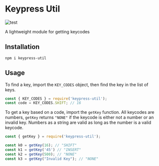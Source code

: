 # Keypress Util
![test](https://github.com/ttse76/keypress-util/actions/workflows/node.js.yml/badge.svg)

A lightweight module for getting keycodes

## Installation
`npm i keypress-util`

## Usage
To find a key, import the `KEY_CODES` object, then find the key in the list of keys.
```javascript
const { KEY_CODES } = require('keypress-util');
const code = KEY_CODES.SHIFT; // 16
```
To get a key based on a code, import the `getKey` function. All keycodes are numbers, `getKey` returns `"NONE"` if the keycode is either not a number or an invalid key. Numbers as a string are valid as long as the number is a valid keycode.
```javascript
const { getKey } = require('keypress-util');

const k0 = getKey(16); // "SHIFT"
const k1 = getKey('45') // "INSERT"
const k2 = getKey(500); // "NONE"
const k3 = getKey("Invalid Key"); // "NONE"
```
